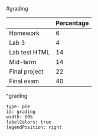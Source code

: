 #grading 


|               | Percentage |
| ------------- | ---------- |
| Homework      | 6          |
| Lab 3         | 4          |
| Lab test HTML | 14         |
| Mid-term      | 14         |
| Final project | 22         |
| Final exam    | 40         |

^grading

```chart
type: pie
id: grading
width: 60%
labelColors: true
legendPosition: right
```
